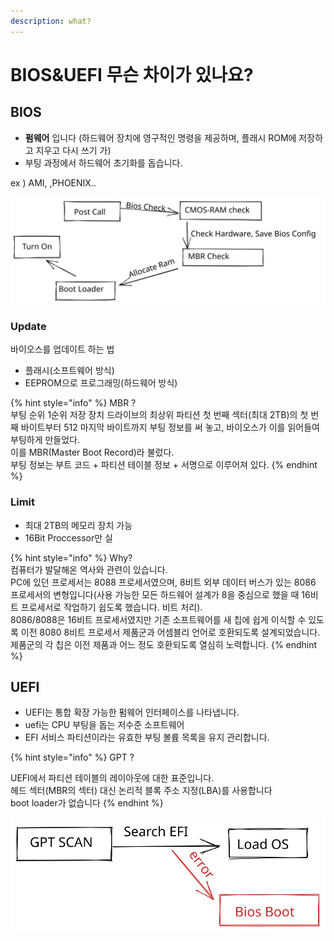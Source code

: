 ```yaml
---
description: what?
---
```


# BIOS\&UEFI 무슨 차이가 있나요?

## BIOS

* **펌웨어** 입니다 (하드웨어 장치에 영구적인 명령을 제공하며, 플래시 ROM에 저장하고 지우고 다시 쓰기 가)
* 부팅 과정에서 하드웨어 초기화를 돕습니다.

ex ) AMI,  ,PHOENIX..

<img src="../../.gitbook/assets/file.drawing (4).svg" alt="" class="gitbook-drawing">

### Update

바이오스를 업데이트 하는 법

* 플래시(소프트웨어 방식)
* &#x20;EEPROM으로 프로그래밍(하드웨어 방식)

{% hint style="info" %}
MBR ? \
부팅 순위 1순위 저장 장치 드라이브의 최상위 파티션 첫 번째 섹터(최대 2TB)의 첫 번째 바이트부터 512 마지막 바이트까지 부팅 정보를 써 놓고, 바이오스가 이를 읽어들여 부팅하게 만들었다. \
이를 MBR(Master Boot Record)라 불렀다. \
부팅 정보는 부트 코드 + 파티션 테이블 정보 + 서명으로 이루어져 있다.
{% endhint %}

### Limit

* 최대 2TB의 메모리 장치 가능
* 16Bit Proccessor만 실

{% hint style="info" %}
Why?\
컴퓨터가 발달해온 역사와 관련이 있습니다.\
PC에 있던 프로세서는 8088 프로세서였으며, 8비트 외부 데이터 버스가 있는 8086 프로세서의 변형입니다(사용 가능한 모든 하드웨어 설계가 8을 중심으로 했을 때 16비트 프로세서로 작업하기 쉽도록 했습니다. 비트 처리).\
&#x20;8086/8088은 16비트 프로세서였지만 기존 소프트웨어를 새 칩에 쉽게 이식할 수 있도록 이전 8080 8비트 프로세서 제품군과 어셈블리 언어로 호환되도록 설계되었습니다. \
제품군의 각 칩은 이전 제품과 어느 정도 호환되도록 열심히 노력합니다.
{% endhint %}

## UEFI

* UEFI는 통합 확장 가능한 펌웨어 인터페이스를 나타냅니다.
* uefi는 CPU 부팅을 돕는 저수준 소프트웨어
* EFI 서비스 파티션이라는 유효한 부팅 볼륨 목록을 유지 관리합니다.

{% hint style="info" %}
GPT ?

UEFI에서 파티션 테이블의 레이아웃에 대한 표준입니다.\
헤드 섹터(MBR의 섹터) 대신 논리적 블록 주소 지정(LBA)를 사용합니다\
boot loader가 없습니다
{% endhint %}

<img src="../../.gitbook/assets/file.drawing (1).svg" alt="" class="gitbook-drawing">
